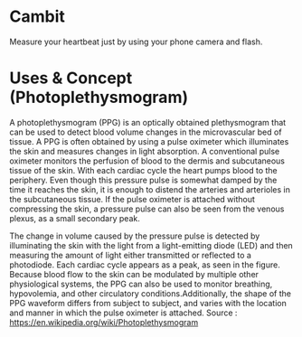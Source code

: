# Cambit
Measure your heartbeat just by using your phone camera and flash.

# Uses & Concept (Photoplethysmogram)
A photoplethysmogram (PPG) is an optically obtained plethysmogram that can be used to detect blood volume changes in the microvascular bed of tissue.
A PPG is often obtained by using a pulse oximeter which illuminates the skin and measures changes in light absorption.
A conventional pulse oximeter monitors the perfusion of blood to the dermis and subcutaneous tissue of the skin. With each cardiac cycle the heart pumps blood to the periphery. 
Even though this pressure pulse is somewhat damped by the time it reaches the skin, it is enough to distend the arteries and arterioles in the subcutaneous tissue. 
If the pulse oximeter is attached without compressing the skin, a pressure pulse can also be seen from the venous plexus, as a small secondary peak.

The change in volume caused by the pressure pulse is detected by illuminating the skin with the light from a light-emitting diode (LED) and then measuring the amount 
of light either transmitted or reflected to a photodiode. Each cardiac cycle appears as a peak, as seen in the figure. 
Because blood flow to the skin can be modulated by multiple other physiological systems, the PPG can also be used to monitor breathing, hypovolemia, 
and other circulatory conditions.Additionally, the shape of the PPG waveform differs from subject to subject, and varies with the location and manner 
in which the pulse oximeter is attached. Source : https://en.wikipedia.org/wiki/Photoplethysmogram


